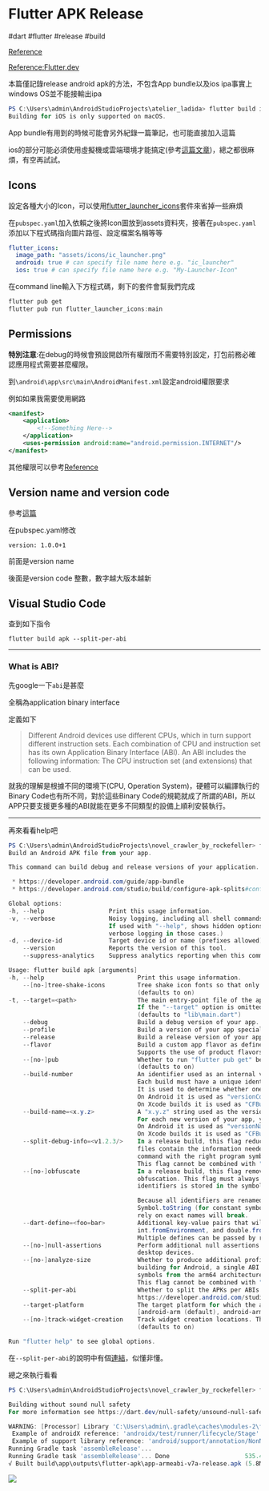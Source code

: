 # Flutter APK Release

#dart #flutter #release #build

[Reference](https://www.codegrepper.com/code-examples/whatever/build+apk+in+flutter+in+visual+code)

[Reference:Flutter.dev](https://flutter.dev/docs/deployment/android)

本篇僅記錄release android apk的方法，不包含App bundle以及ios ipa事實上windows OS並不能接輸出ipa

```powershell
PS C:\Users\admin\AndroidStudioProjects\atelier_ladida> flutter build ipa
Building for iOS is only supported on macOS.
```

App bundle有用到的時候可能會另外紀錄一篇筆記，也可能直接加入這篇

ios的部分可能必須使用虛擬機或雲端環境才能搞定(參考[這篇文章](https://stackoverflow.com/questions/47006906/developing-for-ios-device-in-windows-environment-with-flutter))，總之都很麻煩，有空再試試。

## Icons

設定各種大小的Icon，可以使用[flutter_launcher_icons](https://pub.dev/packages/flutter_launcher_icons)套件來省掉一些麻煩

在`pubspec.yaml`加入依賴之後將Icon圖放到assets資料夾，接著在`pubspec.yaml`添加以下程式碼指向圖片路徑、設定檔案名稱等等

```yaml
flutter_icons:
  image_path: "assets/icons/ic_launcher.png"
  android: true # can specify file name here e.g. "ic_launcher"
  ios: true # can specify file name here e.g. "My-Launcher-Icon"
```

在command line輸入下方程式碼，剩下的套件會幫我們完成

```powershell
flutter pub get
flutter pub run flutter_launcher_icons:main
```

## Permissions

**特別注意**:在debug的時候會預設開啟所有權限而不需要特別設定，打包前務必確認應用程式需要甚麼權限。

到`\android\app\src\main\AndroidManifest.xml`設定android權限要求

例如如果我需要使用網路

```xml
<manifest>
    <application>
        <!--Something Here-->
    </application>
    <uses-permission android:name="android.permission.INTERNET"/>
</manifest>
```

其他權限可以參考[Reference](https://codertw.com/android-%E9%96%8B%E7%99%BC/345051/)



## Version name and version code

參考[這篇](https://developer.android.com/studio/publish/versioning)

在pubspec.yaml修改

```
version: 1.0.0+1
```

前面是version name 

後面是version code 整數，數字越大版本越新

## Visual Studio Code

查到如下指令

```
flutter build apk --split-per-abi
```

---

### What is ABI?

先google一下`abi`是甚麼

全稱為application binary interface

定義如下

> Different Android devices use different CPUs, which in turn support different instruction sets. Each combination of CPU and instruction set has its own Application Binary Interface (ABI). An ABI includes the following information: The CPU instruction set (and extensions) that can be used.

就我的理解是根據不同的環境下(CPU, Operation System)，硬體可以編譯執行的Binary Code也有所不同，對於這些Binary Code的規範就成了所謂的ABI，所以APP只要支援更多種的ABI就能在更多不同類型的設備上順利安裝執行。

---



再來看看help吧

```powershell
PS C:\Users\admin\AndroidStudioProjects\novel_crawler_by_rockefeller> flutter build apk --help
Build an Android APK file from your app.

This command can build debug and release versions of your application. 'debug' builds support debugging and a quick development cycle. 'release' builds don't support debugging and are suitable for deploying to app stores. If you are deploying the app to the Play Store, it's recommended to use app bundles or split the APK to reduce the APK size. Learn more at:

 * https://developer.android.com/guide/app-bundle
 * https://developer.android.com/studio/build/configure-apk-splits#configure-abi-split

Global options:
-h, --help                  Print this usage information.
-v, --verbose               Noisy logging, including all shell commands executed.
                            If used with "--help", shows hidden options. If used with "flutter doctor", shows additional diagnostic information. (Use "-vv" to force    
                            verbose logging in those cases.)
-d, --device-id             Target device id or name (prefixes allowed).
    --version               Reports the version of this tool.
    --suppress-analytics    Suppress analytics reporting when this command runs.

Usage: flutter build apk [arguments]
-h, --help                          Print this usage information.
    --[no-]tree-shake-icons         Tree shake icon fonts so that only glyphs used by the application remain.
                                    (defaults to on)
-t, --target=<path>                 The main entry-point file of the application, as run on the device.
                                    If the "--target" option is omitted, but a file name is provided on the command line, then that is used instead.
                                    (defaults to "lib\main.dart")
    --debug                         Build a debug version of your app.
    --profile                       Build a version of your app specialized for performance profiling.
    --release                       Build a release version of your app (default mode).
    --flavor                        Build a custom app flavor as defined by platform-specific build setup.
                                    Supports the use of product flavors in Android Gradle scripts, and the use of custom Xcode schemes.
    --[no-]pub                      Whether to run "flutter pub get" before executing this command.
                                    (defaults to on)
    --build-number                  An identifier used as an internal version number.
                                    Each build must have a unique identifier to differentiate it from previous builds.
                                    It is used to determine whether one build is more recent than another, with higher numbers indicating more recent build.
                                    On Android it is used as "versionCode".
                                    On Xcode builds it is used as "CFBundleVersion".
    --build-name=<x.y.z>            A "x.y.z" string used as the version number shown to users.
                                    For each new version of your app, you will provide a version number to differentiate it from previous versions.
                                    On Android it is used as "versionName".
                                    On Xcode builds it is used as "CFBundleShortVersionString".
    --split-debug-info=<v1.2.3/>    In a release build, this flag reduces application size by storing Dart program symbols in a separate file on the host rather than in                                    the application. The value of the flag should be a directory where program symbol files can be stored for later use. These symbol   
                                    files contain the information needed to symbolize Dart stack traces. For an app built with this flag, the "flutter symbolize"       
                                    command with the right program symbol file is required to obtain a human readable stack trace.
                                    This flag cannot be combined with "--analyze-size".
    --[no-]obfuscate                In a release build, this flag removes identifiers and replaces them with randomized values for the purposes of source code
                                    obfuscation. This flag must always be combined with "--split-debug-info" option, the mapping between the values and the original    
                                    identifiers is stored in the symbol map created in the specified directory. For an app built with this flag, the "flutter symbolize"                                    command with the right program symbol file is required to obtain a human readable stack trace.

                                    Because all identifiers are renamed, methods like Object.runtimeType, Type.toString, Enum.toString, Stacktrace.toString,
                                    Symbol.toString (for constant symbols or those generated by runtime system) will return obfuscated results. Any code or tests that  
                                    rely on exact names will break.
    --dart-define=<foo=bar>         Additional key-value pairs that will be available as constants from the String.fromEnvironment, bool.fromEnvironment,
                                    int.fromEnvironment, and double.fromEnvironment constructors.
                                    Multiple defines can be passed by repeating "--dart-define" multiple times.
    --[no-]null-assertions          Perform additional null assertions on the boundaries of migrated and un-migrated code. This setting is not currently supported on   
                                    desktop devices.
    --[no-]analyze-size             Whether to produce additional profile information for artifact output size. This flag is only supported on "--release" builds. When 
                                    building for Android, a single ABI must be specified at a time with the "--target-platform" flag. When building for iOS, only the   
                                    symbols from the arm64 architecture are used to analyze code size.
                                    This flag cannot be combined with "--split-debug-info".
    --split-per-abi                 Whether to split the APKs per ABIs. To learn more, see:
                                    https://developer.android.com/studio/build/configure-apk-splits#configure-abi-split
    --target-platform               The target platform for which the app is compiled.
                                    [android-arm (default), android-arm64 (default), android-x86, android-x64 (default)]
    --[no-]track-widget-creation    Track widget creation locations. This enables features such as the widget inspector. This parameter is only functional in debug mode                                    (i.e. when compiling JIT, not AOT).
                                    (defaults to on)

Run "flutter help" to see global options.
```

在`--split-per-abi`的說明中有個[連結](https://developer.android.com/studio/build/configure-apk-splits#configure-abi-split)，似懂非懂。

總之來執行看看

```powershell
PS C:\Users\admin\AndroidStudioProjects\novel_crawler_by_rockefeller> flutter build apk --split-per-abi

Building without sound null safety
For more information see https://dart.dev/null-safety/unsound-null-safety

WARNING: [Processor] Library 'C:\Users\admin\.gradle\caches\modules-2\files-2.1\org.robolectric\shadows-framework\4.3\150103d5732c432906f6130b734e7452855dd67b\shadows-framework-4.3.jar' contains references to both AndroidX and old support library. This seems like the library is partially migrated. Jetifier will try to rewrite the library anyway.
 Example of androidX reference: 'androidx/test/runner/lifecycle/Stage'
 Example of support library reference: 'android/support/annotation/NonNull'
Running Gradle task 'assembleRelease'...
Running Gradle task 'assembleRelease'... Done                     535.4s
√ Built build\app\outputs\flutter-apk\app-armeabi-v7a-release.apk (5.8MB).
```

![](https://i.imgur.com/BGx6yQi.png)

